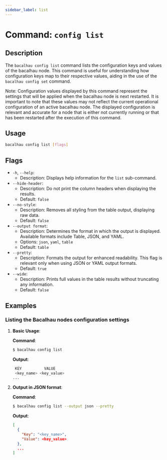 ```yaml
---
sidebar_label: list
---
```


# Command: `config list`

## Description

The `bacalhau config list` command lists the configuration keys and values of the bacalhau node. This command is useful for understanding how configuration keys map to their respective values, aiding in the use of the `bacalhau config set` command.

Note: Configuration values displayed by this command represent the settings that will be applied when the bacalhau node is next restarted. It is important to note that these values may not reflect the current operational configuration of an active bacalhau node. The displayed configuration is relevant and accurate for a node that is either not currently running or that has been restarted after the execution of this command.

## Usage

```bash
bacalhau config list [flags]
```

## Flags

- `-h`, `--help`:
    - Description: Displays help information for the `list` sub-command.
- `--hide-header`:
    - Description: Do not print the column headers when displaying the results.
    - Default: `false`
-  `--no-style`:
    - Description: Removes all styling from the table output, displaying raw data.
    - Default: `false`
- `--output format`:
    - Description: Determines the format in which the output is displayed. Available formats include Table, JSON, and YAML.
    - Options: `json`, `yaml`, `table`
    - Default: `table`
- `--pretty`:
    - Description: Formats the output for enhanced readability. This flag is relevant only when using JSON or YAML output formats.
    - Default: `true`
- `--wide`:
    - Description: Prints full values in the table results without truncating any information.
    - Default: `false`

## Examples

### Listing the Bacalhau nodes configuration settings

1. **Basic Usage**:

   **Command**:

   ```bash
   $ bacalhau config list
   ```

   **Output**:

   ```bash
    KEY          VALUE
    <key_name> <key_value>
   ...
   ```

2. **Output in JSON format**:

   **Command**:

   ```bash
   $ bacalhau config list --output json --pretty
   ```

   **Output**:

   ```json
   [
     {
       "Key": "<key_name>",
       "Value": <key_value>
     },
     ...
   ]
   ```
